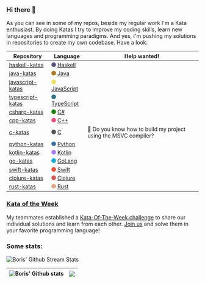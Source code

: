 ### Hi there 👋

As you can see in some of my repos, beside my regular work I'm a Kata enthusiast.
By doing Katas I try to improve my coding skills, learn new languages and programming paradigms.
And yes, I'm pushing my solutions in repositories to create my own codebase. Have a look:

| Repository                                                         | Language                                                                                                       | Help wanted!                                                    |
|--------------------------------------------------------------------|----------------------------------------------------------------------------------------------------------------|-----------------------------------------------------------------|
| [haskell-katas](https://github.com/borisskert/haskell-katas)       | <img src="./assets/haskell.svg" alt="haskell" width="12"/> [Haskell](https://www.haskell.org/)                 |                                                                 |
| [java-katas](https://github.com/borisskert/java-katas)             | <img src="./assets/java.svg" alt="java" width="12"/> [Java](https://openjdk.java.net/)                         |                                                                 |
| [javascript-katas](https://github.com/borisskert/javascript-katas) | <img src="./assets/javascript.svg" alt="javascript" width="12"/> [JavaScript](https://www.javascript.com/)     |                                                                 |
| [typescript-katas](https://github.com/borisskert/typescript-katas) | <img src="./assets/typescript.svg" alt="typescript" width="12"/> [TypeScript](https://www.typescriptlang.org/) |                                                                 |
| [csharp-katas](https://github.com/borisskert/csharp-katas)         | <img src="./assets/csharp.svg" alt="csharp" width="12"/> [C#](https://docs.microsoft.com/en-us/dotnet/csharp/) |                                                                 |
| [cpp-katas](https://github.com/borisskert/cpp-katas)               | <img src="./assets/cpp.svg" alt="cpp" width="12"/> [C++](https://www.cplusplus.com/)                           |                                                                 |
| [c-katas](https://github.com/borisskert/c-katas)                   | <img src="./assets/c.svg" alt="c" width="12"/> [C](https://www.learn-c.org/)                                   | 🤔 Do you know how to build my project using the MSVC compiler? |
| [python-katas](https://github.com/borisskert/python-katas)         | <img src="./assets/python.svg" alt="python" width="12"/> [Python](https://www.python.org/)                     |                                                                 |
| [kotlin-katas](https://github.com/borisskert/kotlin-katas)         | <img src="./assets/kotlin.svg" alt="kotlin" width="12"/> [Kotlin](https://kotlinlang.org/)                     |                                                                 |
| [go-katas](https://github.com/borisskert/go-katas)                 | <img src="./assets/go.svg" alt="go" width="12"/> [GoLang](https://go.dev/)                                     |                                                                 |
| [swift-katas](https://github.com/borisskert/swift-katas)           | <img src="./assets/swift.svg" alt="swift" width="12"/> [Swift](https://www.swift.org/)                         |                                                                 |
| [clojure-katas](https://github.com/borisskert/clojure-katas)       | <img src="./assets/clojure.svg" alt="clojure" width="12"/> [Clojure](https://www.clojure.org/)                 |                                                                 |
| [rust-katas](https://github.com/borisskert/rust-katas)             | <img src="./assets/rust.svg" alt="rust" width="12"/> [Rust](https://www.rust-lang.org/)                        |                                                                 |

### [Kata of the Week](https://www.codewars.com/collections/kata-of-the-week)

My teammates established a [Kata-Of-The-Week challenge](https://www.codewars.com/collections/kata-of-the-week) to share
our individual solutions and learn from each other.
[Join us](https://www.codewars.com/r/5fecuQ) and solve them in your favorite programming language!

### Some stats:

<img src="https://github-readme-streak-stats.herokuapp.com/?user=borisskert" alt="Boris' Github Stream Stats" />

| <img align="center" src="https://github-readme-stats.vercel.app/api?username=borisskert&show_icons=true&hide_title=true&include_all_commits=true&hide=issues,contribs&hide_border=true" alt="Boris' Github stats" /> | <img align="center" src="https://github-readme-stats.vercel.app/api/top-langs/?username=borisskert&layout=compact&hide=HTML&hide_border=true" /> |
|----------------------------------------------------------------------------------------------------------------------------------------------------------------------------------------------------------------------|--------------------------------------------------------------------------------------------------------------------------------------------------|
